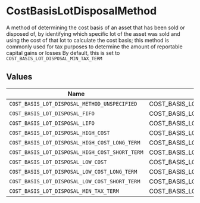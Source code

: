 # CostBasisLotDisposalMethod

A method of determining the cost basis of an asset that has been sold or disposed of, by identifying which specific lot of the asset was sold and using the cost of that lot to calculate the cost basis; this method is commonly used for tax purposes to determine the amount of reportable capital gains or losses By default, this is set to `COST_BASIS_LOT_DISPOSAL_MIN_TAX_TERM`


## Values

| Name                                           | Value                                          |
| ---------------------------------------------- | ---------------------------------------------- |
| `COST_BASIS_LOT_DISPOSAL_METHOD_UNSPECIFIED`   | COST_BASIS_LOT_DISPOSAL_METHOD_UNSPECIFIED     |
| `COST_BASIS_LOT_DISPOSAL_FIFO`                 | COST_BASIS_LOT_DISPOSAL_FIFO                   |
| `COST_BASIS_LOT_DISPOSAL_LIFO`                 | COST_BASIS_LOT_DISPOSAL_LIFO                   |
| `COST_BASIS_LOT_DISPOSAL_HIGH_COST`            | COST_BASIS_LOT_DISPOSAL_HIGH_COST              |
| `COST_BASIS_LOT_DISPOSAL_HIGH_COST_LONG_TERM`  | COST_BASIS_LOT_DISPOSAL_HIGH_COST_LONG_TERM    |
| `COST_BASIS_LOT_DISPOSAL_HIGH_COST_SHORT_TERM` | COST_BASIS_LOT_DISPOSAL_HIGH_COST_SHORT_TERM   |
| `COST_BASIS_LOT_DISPOSAL_LOW_COST`             | COST_BASIS_LOT_DISPOSAL_LOW_COST               |
| `COST_BASIS_LOT_DISPOSAL_LOW_COST_LONG_TERM`   | COST_BASIS_LOT_DISPOSAL_LOW_COST_LONG_TERM     |
| `COST_BASIS_LOT_DISPOSAL_LOW_COST_SHORT_TERM`  | COST_BASIS_LOT_DISPOSAL_LOW_COST_SHORT_TERM    |
| `COST_BASIS_LOT_DISPOSAL_MIN_TAX_TERM`         | COST_BASIS_LOT_DISPOSAL_MIN_TAX_TERM           |